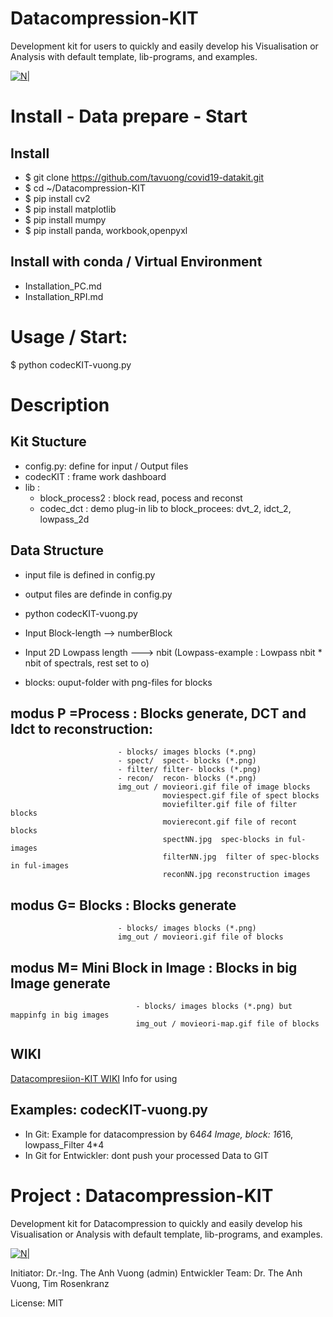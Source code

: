 # Datacompression-KIT
Development kit for users to quickly and easily develop his Visualisation or Analysis with default template, lib-programs, and examples.

[![N|](https://vuongblog.files.wordpress.com/2020/05/git_pt_vuong60.png)](https://vuongblog.wordpress.com)

# Install - Data prepare - Start 
## Install

- $ git clone https://github.com/tavuong/covid19-datakit.git
- $ cd ~/Datacompression-KIT
- $ pip install cv2
- $ pip install matplotlib
- $ pip install mumpy
- $ pip install panda, workbook,openpyxl

## Install with conda / Virtual Environment
- Installation_PC.md
- Installation_RPI.md

# Usage / Start:
$ python codecKIT-vuong.py

# Description

## Kit Stucture
- config.py: define for input / Output files
- codecKIT : frame work dashboard 
- lib :
    - block_process2 : block read, pocess and reconst
    - codec_dct      : demo  plug-in lib to block_procees: dvt_2, idct_2, lowpass_2d
## Data Structure
- input file is defined in config.py 
- output files are definde in config.py
- python codecKIT-vuong.py

- Input Block-length --> numberBlock
- Input 2D Lowpass length ---> nbit (Lowpass-example : Lowpass nbit * nbit of spectrals, rest set to o)
- blocks: ouput-folder with png-files for blocks

## modus P =Process        : Blocks generate, DCT and Idct to reconstruction:
                            - blocks/ images blocks (*.png)
                            - spect/  spect- blocks (*.png)
                            - filter/ filter- blocks (*.png)
                            - recon/  recon- blocks (*.png)
                            img_out / movieori.gif file of image blocks
                                      moviespect.gif file of spect blocks
                                      moviefilter.gif file of filter blocks
                                      movierecont.gif file of recont blocks
                                      spectNN.jpg  spec-blocks in ful-images
                                      filterNN.jpg  filter of spec-blocks in ful-images
                                      reconNN.jpg reconstruction images

## modus G= Blocks         : Blocks generate
                            - blocks/ images blocks (*.png)
                            img_out / movieori.gif file of blocks

## modus M= Mini Block in Image   : Blocks in big Image generate
                                - blocks/ images blocks (*.png) but mappinfg in big images
                                img_out / movieori-map.gif file of blocks

## WIKI
[Datacompresiion-KIT WIKI](https://github.com/tavuong/covid19-datakit/wiki) Info for using

## Examples: codecKIT-vuong.py

- In Git: Example  for datacompression by 64*64 Image, block: 16*16, lowpass_Filter 4*4
- In Git for Entwickler: dont push your processed Data to GIT

# Project : Datacompression-KIT
Development kit for Datacompression to quickly and easily develop his Visualisation or Analysis with default template, lib-programs, and examples.

[![N|](https://vuongblog.files.wordpress.com/2020/05/git_pt_vuong60.png)](https://vuongblog.wordpress.com)

Initiator: Dr.-Ing. The Anh Vuong (admin)
Entwickler Team: Dr. The Anh Vuong, Tim Rosenkranz

License: MIT
